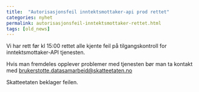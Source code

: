 ```yaml
---
title:  "Autorisasjonsfeil inntektsmottaker-api prod rettet"
categories: nyhet
permalink: autorisasjonsfeil-inntektsmottaker-rettet.html
tags: [old_news]
---
```


Vi har rett før kl 15:00 rettet alle kjente feil på tilgangskontroll for inntektsmottaker-API tjenesten. 

Hvis man fremdeles opplever problemer med tjenesten bør man ta kontakt med brukerstotte.datasamarbeid@skatteetaten.no
 
Skatteetaten beklager feilen. 



